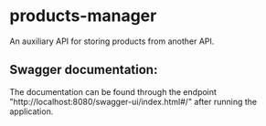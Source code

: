 # products-manager
An auxiliary API for storing products from another API.

## Swagger documentation:
The documentation can be found through the endpoint "http://localhost:8080/swagger-ui/index.html#/" after running the application.
